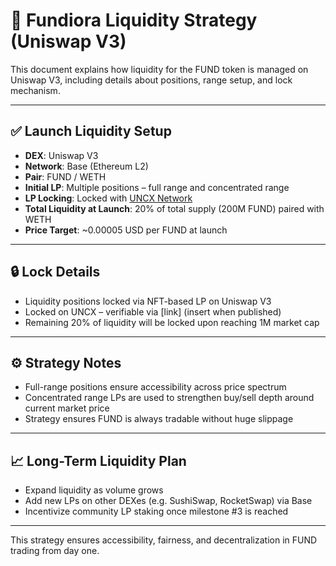 # 🧪 Fundiora Liquidity Strategy (Uniswap V3)

This document explains how liquidity for the FUND token is managed on Uniswap V3, including details about positions, range setup, and lock mechanism.

---

## ✅ Launch Liquidity Setup

- **DEX**: Uniswap V3  
- **Network**: Base (Ethereum L2)  
- **Pair**: FUND / WETH  
- **Initial LP**: Multiple positions – full range and concentrated range  
- **LP Locking**: Locked with [UNCX Network](https://app.uncx.network)  
- **Total Liquidity at Launch**: 20% of total supply (200M FUND) paired with WETH  
- **Price Target**: ~0.00005 USD per FUND at launch

---

## 🔒 Lock Details

- Liquidity positions locked via NFT-based LP on Uniswap V3
- Locked on UNCX – verifiable via [link] (insert when published)
- Remaining 20% of liquidity will be locked upon reaching 1M market cap

---

## ⚙️ Strategy Notes

- Full-range positions ensure accessibility across price spectrum
- Concentrated range LPs are used to strengthen buy/sell depth around current market price
- Strategy ensures FUND is always tradable without huge slippage

---

## 📈 Long-Term Liquidity Plan

- Expand liquidity as volume grows
- Add new LPs on other DEXes (e.g. SushiSwap, RocketSwap) via Base
- Incentivize community LP staking once milestone #3 is reached

---

This strategy ensures accessibility, fairness, and decentralization in FUND trading from day one.
